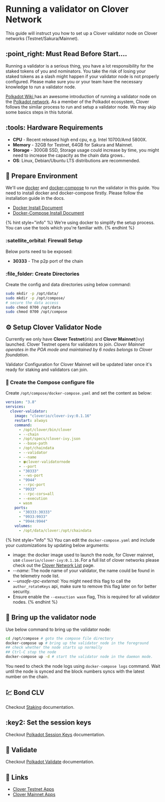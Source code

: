 # Running a validator on Clover Network

This guide will instruct you how to set up a Clover validator node on Clover networks (Testnet/Sakura/Mainnet).&#x20;

## :point\_right: Must Read Before Start....

Running a validator is a serious thing, you have a lot responsibility for the staked tokens of you and nominators.  You take the risk of losing your staked tokens as a slash might happen if your validator node is not properly configured. Please make sure you or your team have the necessary knowledge to run a validator node.

[Polkadot Wiki ](https://wiki.polkadot.network/docs/en/maintain-guides-how-to-validate-polkadot)has an awesome introduction of running a validator node on the [Polkadot network](https://polkadot.network).  As a member of the Polkadot ecosystem, Clover follows the similar process to run and setup a validator node. We may skip some basics steps in this tutorial.

## :tools: Hardware Requirements

* **CPU** - Recent released high end cpu, e.g. Intel 10700/Amd 5800X.
* **Memory** - 32GB for Testnet, 64GB for Sakura and Mainnet.
* **Storage** - 300GB SSD, Storage usage could increase by time, you might need to increase the capacity as the chain data grows..
* **OS**: Linux, Debian/Ubuntu LTS distributions are recommended.

## :wrench: Prepare Environment

We'll use [docker](https://docs.docker.com/engine/) and [docker-compose](https://docs.docker.com/compose/) to run the validator in this guide. You need to install docker and docker-compose firstly.  Please follow the installation guide in the docs.

* [Docker Install Document](https://docs.docker.com/engine/install/)
* [Docker-Compose Install Document](https://docs.docker.com/compose/install/)

{% hint style="info" %}
We're using docker to simplify the setup process. You can use the tools which you're familiar with.
{% endhint %}

### :satellite\_orbital: Firewall Setup

Below ports need to be exposed:

* **30333** - The p2p port of the chain

### :file\_folder: Create Directories

Create the config and data directories using below command:

```bash
sudo mkdir -p /opt/data/
sudo mkdir -p /opt/compose/
# secure the data access
sudo chmod 0700 /opt/data
sudo chmod 0700 /opt/compose 
```

## :gear: Setup Clover Validator Node

Currently we only have **Clover Testnet**(iris) and **Clover Mainnet**(ivy) launched. Clover Testnet opens for validators to join.  _Clover Mainnet operates in the POA mode and maintained by 6 nodes  belongs to Clover foundation_.&#x20;

Validator Configuration for Clover Mainnet will be updated later once it's ready for staking and validators can join.

### :pencil: Create the Compose configure file

Create `/opt/compose/docker-compose.yaml` and set the content as below:

```yaml
version: "3.8"
services:
  clover-validator:
    image: "cloverio/clover-ivy:0.1.16"
    restart: always
    command:
      - /opt/clover/bin/clover
      - --chain 
      - /opt/specs/clover-ivy.json  
      - --base-path 
      - /opt/chaindata
      - --validator
      - --name 
      - 🍀clover-validatornode
      - --port 
      - "30333"
      - --ws-port 
      - "9944"
      - --rpc-port 
      - "9933"
      - --rpc-cors=all 
      - --execution
      - wasm
    ports:
      - "30333:30333"
      - "9933:9933"
      - "9944:9944"
    volumes:
      - /opt/data/clover:/opt/chaindata
```

{% hint style="info" %}
You can edit the `docker-compose.yaml` and include your customizations by updating below arguments:

* image: the docker image used to launch the node, for Clover mainnet, use `cloverio/clover-ivy:0.1.16.`For a full list of clover networks please check out the [Clover Network List](../quick-start/clover-networks.md) page.
* \--_name_:  The node name of your validator, the name could be found in the telemetry node list.
* _--unsafe-rpc-external:_  You might need this flag to call the `author_rotateKeys` api, make sure to remove this flag later on for better security.
* Ensure enable the `--exeuction wasm` flag, This is required for all validator nodes.
{% endhint %}

## :rocket: Bring up the validator node

Use below command to bring up the validator node:

```bash
cd /opt/compose # goto the compose file directory
docker-compose up # bring up the validator node in the foreground
## check whether the node starts up normally
## Ctrl-C stop the node
docker-compose up -d # start the validator node in the daemon mode.
```

You need to check the node logs using `docker-compose logs` command. Wait until the node is synced and the block numbers syncs with the latest number on the chain.

## :chart: Bond CLV

Checkout [Staking](staking-on-clover/) documentation.

## :key2: Set the session keys

Checkout [Polkadot Session Keys](https://wiki.polkadot.network/docs/en/maintain-guides-how-to-validate-polkadot#option-2-cli) documentation.

## :stars: Validate

Checkout [Polkadot Validate](https://wiki.polkadot.network/docs/en/maintain-guides-how-to-validate-polkadot#validate) documentation.

## :trident: Links

* [Clover Testnet Apps](https://apps.clover.finance)
* [Clover Mainnet Apps](https://apps-ivy.clover.finance)
